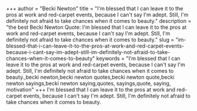 +++
author = "Becki Newton"
title = "I'm blessed that I can leave it to the pros at work and red-carpet events, because I can't say I'm adept. Still, I'm definitely not afraid to take chances when it comes to beauty."
description = "the best Becki Newton Quote: I'm blessed that I can leave it to the pros at work and red-carpet events, because I can't say I'm adept. Still, I'm definitely not afraid to take chances when it comes to beauty."
slug = "im-blessed-that-i-can-leave-it-to-the-pros-at-work-and-red-carpet-events-because-i-cant-say-im-adept-still-im-definitely-not-afraid-to-take-chances-when-it-comes-to-beauty"
keywords = "I'm blessed that I can leave it to the pros at work and red-carpet events, because I can't say I'm adept. Still, I'm definitely not afraid to take chances when it comes to beauty.,becki newton,becki newton quotes,becki newton quote,becki newton sayings,becki newton saying,quotes, sayings,quote, saying, motivation"
+++
I'm blessed that I can leave it to the pros at work and red-carpet events, because I can't say I'm adept. Still, I'm definitely not afraid to take chances when it comes to beauty.
